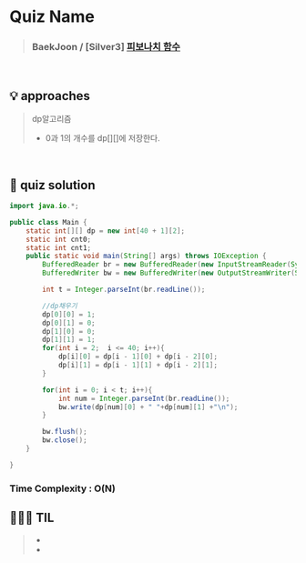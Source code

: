 # Quiz Name
> ###  BaekJoon / [Silver3] <a href = "https://www.acmicpc.net/problem/1003"> 피보나치 함수 </a>

<br>

## 💡 approaches
> dp알고리즘
> - 0과 1의 개수를 dp[][]에 저장한다.

<br>

## 🔑 quiz solution

```java
import java.io.*;

public class Main {
    static int[][] dp = new int[40 + 1][2];
    static int cnt0;
    static int cnt1;
    public static void main(String[] args) throws IOException {
        BufferedReader br = new BufferedReader(new InputStreamReader(System.in));
        BufferedWriter bw = new BufferedWriter(new OutputStreamWriter(System.out));

        int t = Integer.parseInt(br.readLine());

        //dp채우기
        dp[0][0] = 1;
        dp[0][1] = 0;
        dp[1][0] = 0;
        dp[1][1] = 1;
        for(int i = 2;  i <= 40; i++){
            dp[i][0] = dp[i - 1][0] + dp[i - 2][0];
            dp[i][1] = dp[i - 1][1] + dp[i - 2][1];
        }

        for(int i = 0; i < t; i++){
            int num = Integer.parseInt(br.readLine());
            bw.write(dp[num][0] + " "+dp[num][1] +"\n");
        }

        bw.flush();
        bw.close();
    }

}

```
### Time Complexity : O(N)
## 👩🏻‍🏫 TIL
>  -
>  -
